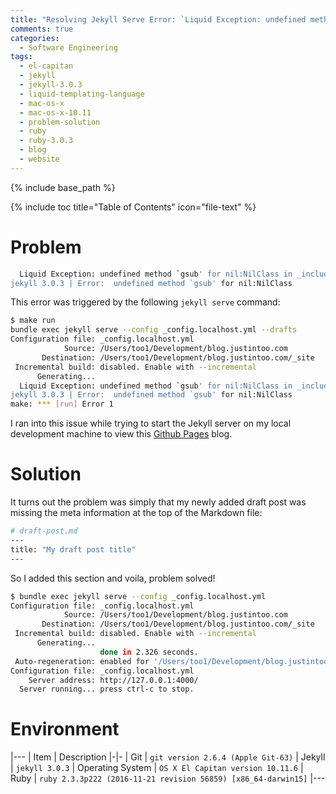 ```yaml
---
title: "Resolving Jekyll Serve Error: `Liquid Exception: undefined method `gsub' for nil:NilClass`"
comments: true
categories:
  - Software Engineering
tags:
  - el-capitan
  - jekyll
  - jekyll-3.0.3
  - liquid-templating-language
  - mac-os-x
  - mac-os-x-10.11
  - problem-solution
  - ruby
  - ruby-3.0.3
  - blog
  - website
---
```


{% include base_path %}

{% include toc title="Table of Contents" icon="file-text" %}

# Problem

```bash
  Liquid Exception: undefined method `gsub' for nil:NilClass in _includes/post_pagination.html, included in _layouts/single.html
jekyll 3.0.3 | Error:  undefined method `gsub' for nil:NilClass
```

This error was triggered by the following `jekyll serve` command:

```bash
$ make run
bundle exec jekyll serve --config _config.localhost.yml --drafts
Configuration file: _config.localhost.yml
            Source: /Users/too1/Development/blog.justintoo.com
       Destination: /Users/too1/Development/blog.justintoo.com/_site
 Incremental build: disabled. Enable with --incremental
      Generating...
  Liquid Exception: undefined method `gsub' for nil:NilClass in _includes/post_pagination.html, included in _layouts/single.html
jekyll 3.0.3 | Error:  undefined method `gsub' for nil:NilClass
make: *** [run] Error 1
```

I ran into this issue while trying to start the Jekyll server on my local development machine to view this [Github Pages](https://pages.github.com/) blog.

<!--more-->

# Solution

It turns out the problem was simply that my newly added draft post was missing the meta information at the top of the Markdown file:

```bash
# draft-post.md
---
title: "My draft post title"
---
```

So I added this section and voila, problem solved!

```bash
$ bundle exec jekyll serve --config _config.localhost.yml
Configuration file: _config.localhost.yml
            Source: /Users/too1/Development/blog.justintoo.com
       Destination: /Users/too1/Development/blog.justintoo.com/_site
 Incremental build: disabled. Enable with --incremental
      Generating...
                    done in 2.326 seconds.
 Auto-regeneration: enabled for '/Users/too1/Development/blog.justintoo.com'
Configuration file: _config.localhost.yml
    Server address: http://127.0.0.1:4000/
  Server running... press ctrl-c to stop.
```

# Environment

|---
| Item | Description
|-|-
| Git | `git version 2.6.4 (Apple Git-63)`
| Jekyll | `jekyll 3.0.3`
| Operating System | `OS X El Capitan version 10.11.6`
| Ruby | `ruby 2.3.3p222 (2016-11-21 revision 56859) [x86_64-darwin15]`
|---
